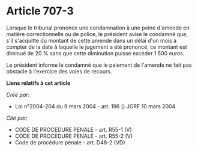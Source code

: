 # Article 707-3

Lorsque le tribunal prononce une condamnation à une peine d'amende en matière correctionnelle ou de police, le président
avise le condamné que, s'il s'acquitte du montant de cette amende dans un délai d'un mois à compter de la date à laquelle le
jugement a été prononcé, ce montant est diminué de 20 % sans que cette diminution puisse excéder 1 500 euros.

Le président informe le condamné que le paiement de l'amende ne fait pas obstacle à l'exercice des voies de recours.

**Liens relatifs à cet article**

_Créé par_:

  - Loi n°2004-204 du 9 mars 2004 - art. 196 () JORF 10 mars 2004

_Cité par_:

  - CODE DE PROCEDURE PENALE - art. R55-1 (V)
  - CODE DE PROCEDURE PENALE - art. R55-2 (V)
  - Code de procédure pénale - art. D48-2 (VD)
